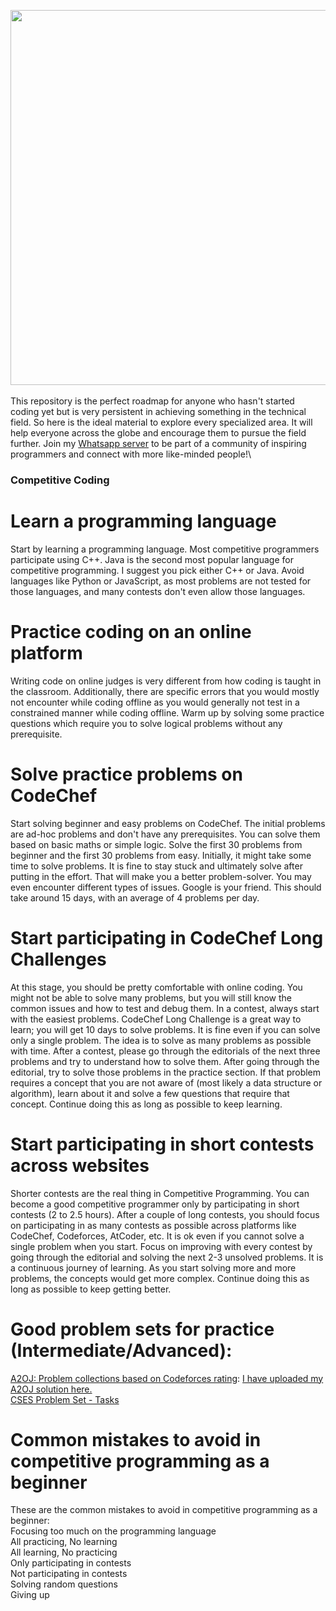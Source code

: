 
<img src="https://media.istockphoto.com/id/1224500457/photo/programming-code-abstract-technology-background-of-software-developer-and-computer-script.jpg?s=612x612&w=0&k=20&c=nHMypkMTU1HUUW85Zt0Ff7MDbq17n0eVeXaoM9Knt4Q=" width="900" height = "600" ><br/><br/>
This repository is the perfect roadmap for anyone who hasn't started coding yet but is very persistent in achieving something in the technical field. So here is the ideal material to explore every specialized area. It will help everyone across the globe and encourage them to pursue the field further.
Join my [Whatsapp server](https://chat.whatsapp.com/K1DFvIZGAZZ447JMqYW8s6) to be part of a community of inspiring programmers and connect with more like-minded people!\
### Competitive Coding
# Learn a programming language
Start by learning a programming language. Most competitive programmers participate using C++. Java is the second most popular language for competitive programming. I suggest you pick either C++ or Java. Avoid languages like Python or JavaScript, as most problems are not tested for those languages, and many contests don't even allow those languages.
# Practice coding on an online platform
Writing code on online judges is very different from how coding is taught in the classroom. Additionally, there are specific errors that you would mostly not encounter while coding offline as you would generally not test in a constrained manner while coding offline. Warm up by solving some practice questions which require you to solve logical problems without any prerequisite.
# Solve practice problems on CodeChef
Start solving beginner and easy problems on CodeChef. The initial problems are ad-hoc problems and don't have any prerequisites. You can solve them based on basic maths or simple logic. Solve the first 30 problems from beginner and the first 30 problems from easy. Initially, it might take some time to solve problems. It is fine to stay stuck and ultimately solve after putting in the effort. That will make you a better problem-solver. You may even encounter different types of issues. Google is your friend.
This should take around 15 days, with an average of 4 problems per day.
# Start participating in CodeChef Long Challenges
At this stage, you should be pretty comfortable with online coding. You might not be able to solve many problems, but you will still know the common issues and how to test and debug them. In a contest, always start with the easiest problems.
CodeChef Long Challenge is a great way to learn; you will get 10 days to solve problems. It is fine even if you can solve only a single problem. The idea is to solve as many problems as possible with time.
After a contest, please go through the editorials of the next three problems and try to understand how to solve them. After going through the editorial, try to solve those problems in the practice section. If that problem requires a concept that you are not aware of (most likely a data structure or algorithm), learn about it and solve a few questions that require that concept.
Continue doing this as long as possible to keep learning.
# Start participating in short contests across websites
Shorter contests are the real thing in Competitive Programming. You can become a good competitive programmer only by participating in short contests (2 to 2.5 hours).
After a couple of long contests, you should focus on participating in as many contests as possible across platforms like CodeChef, Codeforces, AtCoder, etc. It is ok even if you cannot solve a single problem when you start. Focus on improving with every contest by going through the editorial and solving the next 2-3 unsolved problems. It is a continuous journey of learning. As you start solving more and more problems, the concepts would get more complex.
Continue doing this as long as possible to keep getting better.
# Good problem sets for practice (Intermediate/Advanced):
[A2OJ: Problem collections based on Codeforces rating](https://earthshakira.github.io/a2oj-clientside/server/Ladders.html): [I have uploaded my A2OJ solution here.](https://github.com/Anushkaagrawal22/A2OJLadderSolutions)<br/>
[CSES Problem Set - Tasks](https://cses.fi/problemset/list)
# Common mistakes to avoid in competitive programming as a beginner
These are the common mistakes to avoid in competitive programming as a beginner:
<br/>
Focusing too much on the programming language <br/>
All practicing, No learning <br/>
All learning, No practicing <br/>
Only participating in contests <br/>
Not participating in contests <br/>
Solving random questions <br/>
Giving up